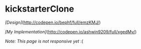# kickstarterClone
_[Design]_(http://codepen.io/bephf/full/emzKMJ/)

_[My Implementation]_(http://codepen.io/ashwin9209/full/xgedMv/)


_Note: This page is not responsive yet_ :(